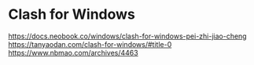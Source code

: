 # Clash for Windows
https://docs.neobook.co/windows/clash-for-windows-pei-zhi-jiao-cheng
https://tanyaodan.com/clash-for-windows/#title-0
https://www.nbmao.com/archives/4463
